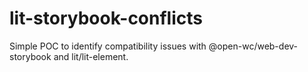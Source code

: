 # lit-storybook-conflicts
Simple POC to identify compatibility issues with @open-wc/web-dev-storybook and lit/lit-element.
